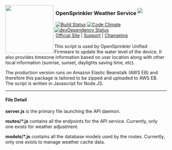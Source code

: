 <img align="left" height="150" src="http://albahra.com/opensprinkler/icon-new.png"><h3>&nbsp;OpenSprinkler Weather Service <sup><img src="http://vb.teelaun.ch/OpenSprinkler/OpenSprinkler-Weather.svg"></sup></h3>
&nbsp;[![Build Status](https://api.travis-ci.org/OpenSprinkler/OpenSprinkler-Weather.svg?branch=master)](https://travis-ci.org/) [![Code Climate](https://codeclimate.com/github/OpenSprinkler/OpenSprinkler-Weather/badges/gpa.svg)](https://codeclimate.com/github/OpenSprinkler/OpenSprinkler-Weather) [![devDependency Status](https://david-dm.org/OpenSprinkler/OpenSprinkler-Weather/status.svg)](https://david-dm.org/OpenSprinkler/OpenSprinkler-Weather#info=dependencies)  
&nbsp;[Official Site][official] | [Support][help] | [Changelog][changelog]  
<br>
This script is used by OpenSprinkler Unified Firmware to update the water level of the device. It also provides timezone information based on user location along with other local information (sunrise, sunset, daylights saving time, etc).

The production version runs on Amazon Elastic Beanstalk (AWS EB) and therefore this package is tailored to be zipped and uploaded to AWS EB. The script is written in Javascript for Node.JS.
  
---

[official]: https://opensprinkler.com
[help]: http://support.opensprinkler.com
[changelog]: https://github.com/OpenSprinkler/OpenSprinkler-Weather/releases

#### File Detail

**server.js** is the primary file launching the API daemon.

**routes/*.js** contains all the endpoints for the API service. Currently, only one exists for weather adjustment.

**models/*.js** contains all the database models used by the routes. Currently, only one exists to manage weather cache data.
